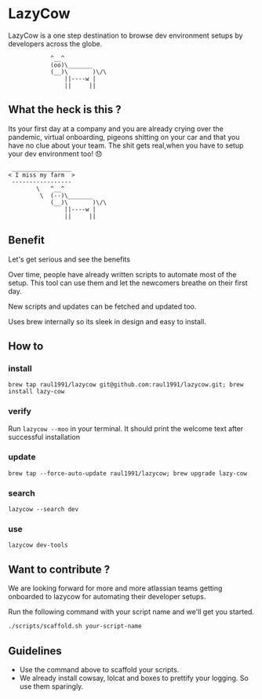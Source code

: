# LazyCow

LazyCow is a one step destination to browse dev environment setups by developers across the globe.

```text
            ^__^
            (oo)\_______
            (__)\       )\/\
                ||----w |
                ||     ||
```

## What the heck is this ?

Its your first day at a company and you are already crying over the pandemic, virtual onboarding, pigeons shitting on your car and that you have no clue about your team. The shit gets real,when you have to setup your dev environment too! :disappointed:

```text
 _________________
< I miss my farm  >
 -----------------
        \   ^__^
         \  (--)\_______
            (__)\       )\/\
                ||----w |
                ||     ||
```

## Benefit

Let's get serious and see the benefits

Over time, people have already written scripts to automate most of the setup. This tool can use them and let the newcomers breathe on their first day.

New scripts and updates can be fetched and updated too.

Uses brew internally so its sleek in design and easy to install.

## How to

### install

`brew tap raul1991/lazycow git@github.com:raul1991/lazycow.git; brew install lazy-cow`

### verify

Run `lazycow --moo` in your terminal. It should print the welcome text after successful installation

### update

`brew tap --force-auto-update raul1991/lazycow; brew upgrade lazy-cow`

### search

`lazycow --search dev`

### use

`lazycow dev-tools`

## Want to contribute ?

We are looking forward for more and more atlassian teams getting onboarded to lazycow for automating their developer setups.

Run the following command with your script name and we'll get you started.

```bash
./scripts/scaffold.sh your-script-name
```

## Guidelines

- Use the command above to scaffold your scripts.
- We already install cowsay, lolcat and boxes to prettify your logging. So use them sparingly.
